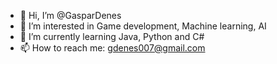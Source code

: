 - 👋 Hi, I’m @GasparDenes
- 👀 I’m interested in Game development, Machine learning, AI
- 🌱 I’m currently learning Java, Python and C#
- 📫 How to reach me: gdenes007@gmail.com

<!---
GasparDenes/GasparDenes is a ✨ special ✨ repository because its `README.md` (this file) appears on your GitHub profile.
You can click the Preview link to take a look at your changes.
--->
